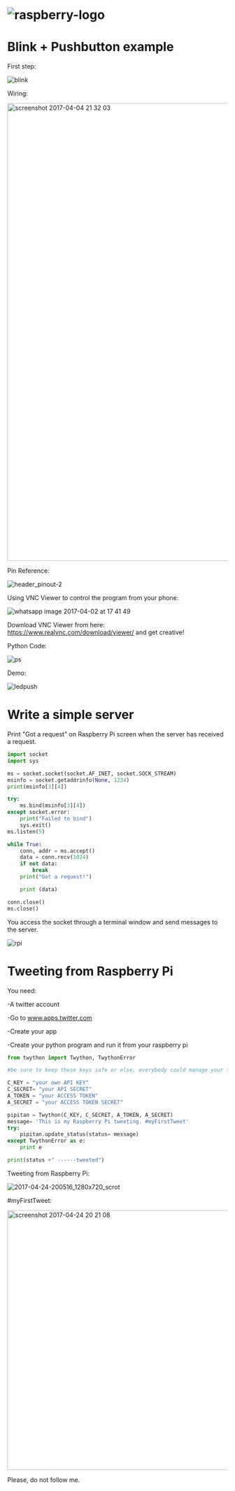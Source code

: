 # ![raspberry-logo](https://cloud.githubusercontent.com/assets/22894897/24567005/2d7de462-1632-11e7-978e-0afaa0e707ae.png)

# Blink + Pushbutton example

First step:

![blink](https://cloud.githubusercontent.com/assets/22894897/24591015/3ce471b2-17ce-11e7-8086-0284d7a9dcc4.gif)

Wiring:

<img width="1047" alt="screenshot 2017-04-04 21 32 03" src="https://cloud.githubusercontent.com/assets/22894897/24684682/2db7b152-197e-11e7-8574-b607c2d0940f.png">

Pin Reference:

![header_pinout-2](https://cloud.githubusercontent.com/assets/22894897/24590712/70a0ade6-17c8-11e7-8bee-d1370a0c90c5.jpg)

Using VNC Viewer to control the program from your phone:

![whatsapp image 2017-04-02 at 17 41 49](https://cloud.githubusercontent.com/assets/22894897/24590902/09942084-17cc-11e7-8dc2-abdb8249af2c.jpeg)

Download VNC Viewer from here: https://www.realvnc.com/download/viewer/ and get creative!

Python Code:

![ps](https://cloud.githubusercontent.com/assets/22894897/25349763/4ed426ba-28f9-11e7-907f-ca81ef5404fb.jpeg)

Demo:

![ledpush](https://cloud.githubusercontent.com/assets/22894897/24684928/4078caa4-1980-11e7-88bc-0ea03ba793ac.gif)

# Write a simple server
Print "Got a request" on Raspberry Pi screen when the server has received a request.

```python
import socket
import sys

ms = socket.socket(socket.AF_INET, socket.SOCK_STREAM)
msinfo = socket.getaddrinfo(None, 1234)
print(msinfo[3][4])

try:
    ms.bind(msinfo[3][4])
except socket.error:
    print("Failed to bind")
    sys.exit()
ms.listen(5)

while True:
    conn, addr = ms.accept()
    data = conn.recv(1024)
    if not data:
        break
    print("Got a request!")

    print (data)

conn.close()
ms.close()
```
You access the socket through a terminal window and send messages to the server.

![rpi](https://cloud.githubusercontent.com/assets/22894897/25349520/877bdd2e-28f8-11e7-9afb-ed8e3ee77dc6.png)

# Tweeting from Raspberry Pi

You need:

-A twitter account

-Go to www.apps.twitter.com

-Create your app

-Create your python program and run it from your raspberry pi

```python
from twython import Twython, TwythonError

#be sure to keep these keys safe or else, everybody could manage your twitter account

C_KEY = "your own API KEY"
C_SECRET= "your API SECRET"
A_TOKEN = "your ACCESS TOKEN"
A_SECRET = "your ACCESS TOKEN SECRET"

pipitan = Twython(C_KEY, C_SECRET, A_TOKEN, A_SECRET)
message= 'This is my Raspberry Pi tweeting. #myFirstTweet'
try:
    pipitan.update_status(status= message)
except TwythonError as e:
    print e

print(status +" ------tweeted")
```

Tweeting from Raspberry Pi:

![2017-04-24-200516_1280x720_scrot](https://cloud.githubusercontent.com/assets/22894897/25362493/872b42f6-292a-11e7-83b7-35ffa2cc3eb1.png)

#myFirstTweet:

<img width="594" alt="screenshot 2017-04-24 20 21 08" src="https://cloud.githubusercontent.com/assets/22894897/25362655/9ea4f6a6-292b-11e7-8719-badfd98b3fbd.png">

Please, do not follow me.
